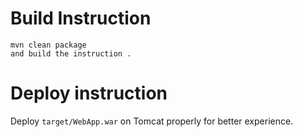 

# Build Instruction      #


```
mvn clean package
and build the instruction .
```

# Deploy instruction

Deploy ```target/WebApp.war``` on Tomcat properly for better experience.

